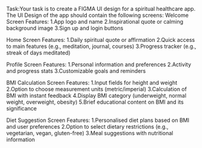 Task:Your task is to create a FIGMA UI design for a spiritual healthcare app. The UI Design of the app should contain the following screens:
Welcome Screen Features:
1.App logo and name
2.Inspirational quote or calming background image
3.Sign up and login buttons

Home Screen Features:
1.Daily spiritual quote or affirmation
2.Quick access to main features (e.g., meditation, journal, courses)
3.Progress tracker (e.g., streak of days meditated)

Profile Screen Features:
1.Personal information and preferences
2.Activity and progress stats
3.Customizable goals and reminders

BMI Calculation Screen Features:
1.Input fields for height and weight
2.Option to choose measurement units (metric/imperial)
3.Calculation of BMI with instant feedback
4.Display BMI category (underweight, normal weight, overweight, obesity)
5.Brief educational content on BMI and its significance

Diet Suggestion Screen Features:
1.Personalised diet plans based on BMI and user preferences
2.Option to select dietary restrictions (e.g., vegetarian, vegan, gluten-free)
3.Meal suggestions with nutritional information
